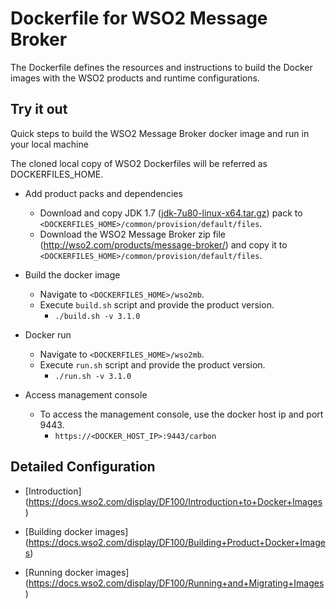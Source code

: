 # Dockerfile for WSO2 Message Broker #
The Dockerfile defines the resources and instructions to build the Docker images with the WSO2 products and runtime configurations.

## Try it out
Quick steps to build the WSO2 Message Broker docker image and run in your local machine

The cloned local copy of WSO2 Dockerfiles will be referred as DOCKERFILES_HOME.

* Add product packs and dependencies
    - Download and copy JDK 1.7 ([jdk-7u80-linux-x64.tar.gz](http://www.oracle.com/technetwork/java/javase/downloads/jdk7-downloads-1880260.html)) pack to `<DOCKERFILES_HOME>/common/provision/default/files`.
    - Download the WSO2 Message Broker zip file (http://wso2.com/products/message-broker/) and copy it to `<DOCKERFILES_HOME>/common/provision/default/files`.

* Build the docker image
    - Navigate to `<DOCKERFILES_HOME>/wso2mb`.
    - Execute `build.sh` script and provide the product version.
        + `./build.sh -v 3.1.0`

* Docker run
    - Navigate to `<DOCKERFILES_HOME>/wso2mb`.
    - Execute `run.sh` script and provide the product version.
        + `./run.sh -v 3.1.0`

* Access management console
    -  To access the management console, use the docker host ip and port 9443.
        + `https://<DOCKER_HOST_IP>:9443/carbon`

## Detailed Configuration

* [Introduction] (https://docs.wso2.com/display/DF100/Introduction+to+Docker+Images)

* [Building docker images] (https://docs.wso2.com/display/DF100/Building+Product+Docker+Images)

* [Running docker images] (https://docs.wso2.com/display/DF100/Running+and+Migrating+Images)
